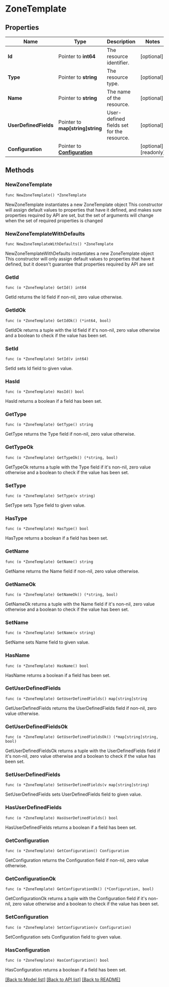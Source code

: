 # ZoneTemplate

## Properties

Name | Type | Description | Notes
------------ | ------------- | ------------- | -------------
**Id** | Pointer to **int64** | The resource identifier. | [optional] 
**Type** | Pointer to **string** | The resource type. | [optional] 
**Name** | Pointer to **string** | The name of the resource. | [optional] 
**UserDefinedFields** | Pointer to **map[string]string** | User-defined fields set for the resource. | [optional] 
**Configuration** | Pointer to [**Configuration**](Configuration.md) |  | [optional] [readonly] 

## Methods

### NewZoneTemplate

`func NewZoneTemplate() *ZoneTemplate`

NewZoneTemplate instantiates a new ZoneTemplate object
This constructor will assign default values to properties that have it defined,
and makes sure properties required by API are set, but the set of arguments
will change when the set of required properties is changed

### NewZoneTemplateWithDefaults

`func NewZoneTemplateWithDefaults() *ZoneTemplate`

NewZoneTemplateWithDefaults instantiates a new ZoneTemplate object
This constructor will only assign default values to properties that have it defined,
but it doesn't guarantee that properties required by API are set

### GetId

`func (o *ZoneTemplate) GetId() int64`

GetId returns the Id field if non-nil, zero value otherwise.

### GetIdOk

`func (o *ZoneTemplate) GetIdOk() (*int64, bool)`

GetIdOk returns a tuple with the Id field if it's non-nil, zero value otherwise
and a boolean to check if the value has been set.

### SetId

`func (o *ZoneTemplate) SetId(v int64)`

SetId sets Id field to given value.

### HasId

`func (o *ZoneTemplate) HasId() bool`

HasId returns a boolean if a field has been set.

### GetType

`func (o *ZoneTemplate) GetType() string`

GetType returns the Type field if non-nil, zero value otherwise.

### GetTypeOk

`func (o *ZoneTemplate) GetTypeOk() (*string, bool)`

GetTypeOk returns a tuple with the Type field if it's non-nil, zero value otherwise
and a boolean to check if the value has been set.

### SetType

`func (o *ZoneTemplate) SetType(v string)`

SetType sets Type field to given value.

### HasType

`func (o *ZoneTemplate) HasType() bool`

HasType returns a boolean if a field has been set.

### GetName

`func (o *ZoneTemplate) GetName() string`

GetName returns the Name field if non-nil, zero value otherwise.

### GetNameOk

`func (o *ZoneTemplate) GetNameOk() (*string, bool)`

GetNameOk returns a tuple with the Name field if it's non-nil, zero value otherwise
and a boolean to check if the value has been set.

### SetName

`func (o *ZoneTemplate) SetName(v string)`

SetName sets Name field to given value.

### HasName

`func (o *ZoneTemplate) HasName() bool`

HasName returns a boolean if a field has been set.

### GetUserDefinedFields

`func (o *ZoneTemplate) GetUserDefinedFields() map[string]string`

GetUserDefinedFields returns the UserDefinedFields field if non-nil, zero value otherwise.

### GetUserDefinedFieldsOk

`func (o *ZoneTemplate) GetUserDefinedFieldsOk() (*map[string]string, bool)`

GetUserDefinedFieldsOk returns a tuple with the UserDefinedFields field if it's non-nil, zero value otherwise
and a boolean to check if the value has been set.

### SetUserDefinedFields

`func (o *ZoneTemplate) SetUserDefinedFields(v map[string]string)`

SetUserDefinedFields sets UserDefinedFields field to given value.

### HasUserDefinedFields

`func (o *ZoneTemplate) HasUserDefinedFields() bool`

HasUserDefinedFields returns a boolean if a field has been set.

### GetConfiguration

`func (o *ZoneTemplate) GetConfiguration() Configuration`

GetConfiguration returns the Configuration field if non-nil, zero value otherwise.

### GetConfigurationOk

`func (o *ZoneTemplate) GetConfigurationOk() (*Configuration, bool)`

GetConfigurationOk returns a tuple with the Configuration field if it's non-nil, zero value otherwise
and a boolean to check if the value has been set.

### SetConfiguration

`func (o *ZoneTemplate) SetConfiguration(v Configuration)`

SetConfiguration sets Configuration field to given value.

### HasConfiguration

`func (o *ZoneTemplate) HasConfiguration() bool`

HasConfiguration returns a boolean if a field has been set.


[[Back to Model list]](../README.md#documentation-for-models) [[Back to API list]](../README.md#documentation-for-api-endpoints) [[Back to README]](../README.md)


